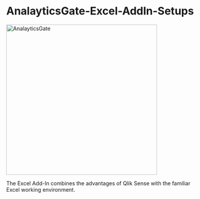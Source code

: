 # AnalayticsGate-Excel-AddIn-Setups

<img src="https://github.com/AnalyticsGate/AGE-AddIn-Setups/tree/main/images/AGImage.png" alt="AnalayticsGate" height="400px">

The Excel Add-In combines the advantages of Qlik Sense with the familiar Excel working environment.
